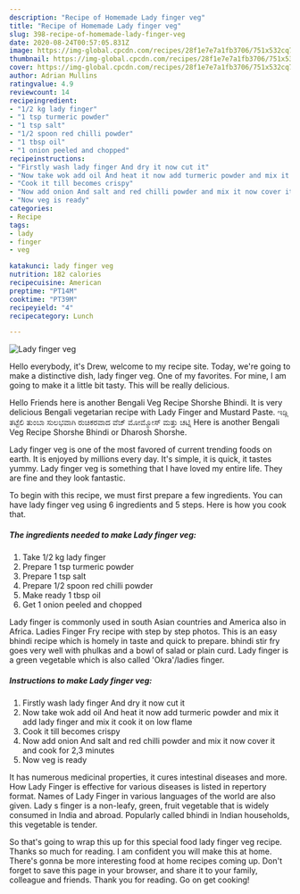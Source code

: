 ```yaml
---
description: "Recipe of Homemade Lady finger veg"
title: "Recipe of Homemade Lady finger veg"
slug: 398-recipe-of-homemade-lady-finger-veg
date: 2020-08-24T00:57:05.831Z
image: https://img-global.cpcdn.com/recipes/28f1e7e7a1fb3706/751x532cq70/lady-finger-veg-recipe-main-photo.jpg
thumbnail: https://img-global.cpcdn.com/recipes/28f1e7e7a1fb3706/751x532cq70/lady-finger-veg-recipe-main-photo.jpg
cover: https://img-global.cpcdn.com/recipes/28f1e7e7a1fb3706/751x532cq70/lady-finger-veg-recipe-main-photo.jpg
author: Adrian Mullins
ratingvalue: 4.9
reviewcount: 14
recipeingredient:
- "1/2 kg lady finger"
- "1 tsp turmeric powder"
- "1 tsp salt"
- "1/2 spoon red chilli powder"
- "1 tbsp oil"
- "1 onion peeled and chopped"
recipeinstructions:
- "Firstly wash lady finger And dry it now cut it"
- "Now take wok add oil And heat it now add turmeric powder and mix it add lady finger and mix it cook it on low flame"
- "Cook it till becomes crispy"
- "Now add onion And salt and red chilli powder and mix it now cover it and cook for 2,3 minutes"
- "Now veg is ready"
categories:
- Recipe
tags:
- lady
- finger
- veg

katakunci: lady finger veg 
nutrition: 182 calories
recipecuisine: American
preptime: "PT14M"
cooktime: "PT39M"
recipeyield: "4"
recipecategory: Lunch

---
```



![Lady finger veg](https://img-global.cpcdn.com/recipes/28f1e7e7a1fb3706/751x532cq70/lady-finger-veg-recipe-main-photo.jpg)

Hello everybody, it's Drew, welcome to my recipe site. Today, we're going to make a distinctive dish, lady finger veg. One of my favorites. For mine, I am going to make it a little bit tasty. This will be really delicious.

Hello Friends here is another Bengali Veg Recipe Shorshe Bhindi. It is very delicious Bengali vegetarian recipe with Lady Finger and Mustard Paste. ಇಡ್ಲಿ ತಟ್ಟೆಲಿ ತುಂಬಾ ಸುಲಭವಾಗಿ ರುಚಿಕರವಾದ ವೆಜ್ ಮೋಮ್ಮೋಸ್ ಮತ್ತು ಚಟ್ನಿ Here is another Bengali Veg Recipe Shorshe Bhindi or Dharosh Shorshe.

Lady finger veg is one of the most favored of current trending foods on earth. It is enjoyed by millions every day. It's simple, it is quick, it tastes yummy. Lady finger veg is something that I have loved my entire life. They are fine and they look fantastic.


To begin with this recipe, we must first prepare a few ingredients. You can have lady finger veg using 6 ingredients and 5 steps. Here is how you cook that.

<!--inarticleads1-->

##### The ingredients needed to make Lady finger veg:

1. Take 1/2 kg lady finger
1. Prepare 1 tsp turmeric powder
1. Prepare 1 tsp salt
1. Prepare 1/2 spoon red chilli powder
1. Make ready 1 tbsp oil
1. Get 1 onion peeled and chopped


Lady finger is commonly used in south Asian countries and America also in Africa. Ladies Finger Fry recipe with step by step photos. This is an easy bhindi recipe which is homely in taste and quick to prepare. bhindi stir fry goes very well with phulkas and a bowl of salad or plain curd. Lady finger is a green vegetable which is also called &#39;Okra&#39;/ladies finger. 

<!--inarticleads2-->

##### Instructions to make Lady finger veg:

1. Firstly wash lady finger And dry it now cut it
1. Now take wok add oil And heat it now add turmeric powder and mix it add lady finger and mix it cook it on low flame
1. Cook it till becomes crispy
1. Now add onion And salt and red chilli powder and mix it now cover it and cook for 2,3 minutes
1. Now veg is ready


It has numerous medicinal properties, it cures intestinal diseases and more. How Lady Finger is effective for various diseases is listed in repertory format. Names of Lady Finger in various languages of the world are also given. Lady s finger is a non-leafy, green, fruit vegetable that is widely consumed in India and abroad. Popularly called bhindi in Indian households, this vegetable is tender. 

So that's going to wrap this up for this special food lady finger veg recipe. Thanks so much for reading. I am confident you will make this at home. There's gonna be more interesting food at home recipes coming up. Don't forget to save this page in your browser, and share it to your family, colleague and friends. Thank you for reading. Go on get cooking!
